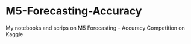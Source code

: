# M5-Forecasting-Accuracy
My notebooks and scrips on M5 Forecasting - Accuracy Competition on Kaggle
